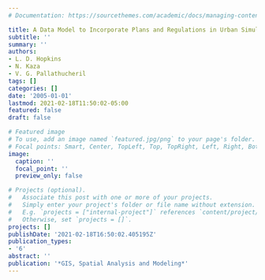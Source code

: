 ```yaml
---
# Documentation: https://sourcethemes.com/academic/docs/managing-content/

title: A Data Model to Incorporate Plans and Regulations in Urban Simulation Models
subtitle: ''
summary: ''
authors:
- L. D. Hopkins
- N. Kaza
- V. G. Pallathucheril
tags: []
categories: []
date: '2005-01-01'
lastmod: 2021-02-18T11:50:02-05:00
featured: false
draft: false

# Featured image
# To use, add an image named `featured.jpg/png` to your page's folder.
# Focal points: Smart, Center, TopLeft, Top, TopRight, Left, Right, BottomLeft, Bottom, BottomRight.
image:
  caption: ''
  focal_point: ''
  preview_only: false

# Projects (optional).
#   Associate this post with one or more of your projects.
#   Simply enter your project's folder or file name without extension.
#   E.g. `projects = ["internal-project"]` references `content/project/deep-learning/index.md`.
#   Otherwise, set `projects = []`.
projects: []
publishDate: '2021-02-18T16:50:02.405195Z'
publication_types:
- '6'
abstract: ''
publication: '*GIS, Spatial Analysis and Modeling*'
---
```

